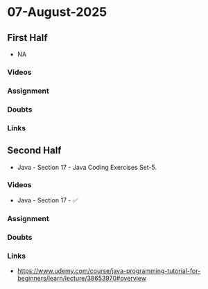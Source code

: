 # 07-August-2025

## First Half
- NA
### Videos

### Assignment

### Doubts

### Links


## Second Half

- Java - Section 17 - Java Coding Exercises Set-5.

### Videos
 - Java - Section 17 - ✅

### Assignment


### Doubts

### Links
- https://www.udemy.com/course/java-programming-tutorial-for-beginners/learn/lecture/38653970#overview
